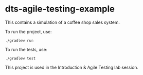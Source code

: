 # dts-agile-testing-example

This contains a simulation of a coffee shop sales system.

To run the project, use:

```
./gradlew run
```

To run the tests, use:

```
./gradlew test
```

This project is used in the Introduction & Agile Testing lab session.
